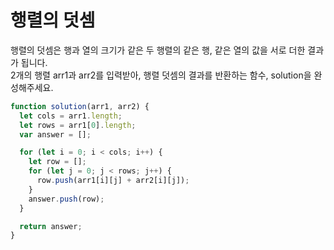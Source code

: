 # 행렬의 덧셈

행렬의 덧셈은 행과 열의 크기가 같은 두 행렬의 같은 행, 같은 열의 값을 서로 더한 결과가 됩니다.  
2개의 행렬 arr1과 arr2를 입력받아, 행렬 덧셈의 결과를 반환하는 함수, solution을 완성해주세요.

```javascript
function solution(arr1, arr2) {
  let cols = arr1.length;
  let rows = arr1[0].length;
  var answer = [];

  for (let i = 0; i < cols; i++) {
    let row = [];
    for (let j = 0; j < rows; j++) {
      row.push(arr1[i][j] + arr2[i][j]);
    }
    answer.push(row);
  }

  return answer;
}
```
